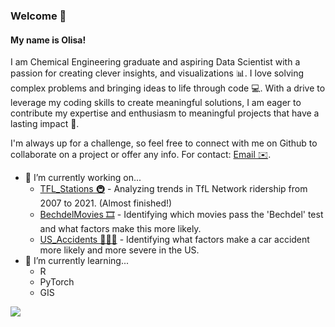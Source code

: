 ### Welcome 🚀

<!-- <h3 align="center">Goal: Analyse and predict future sales of an ecommerce business </h3> -->

<h4 align="left"> My name is Olisa! </h3>

I am Chemical Engineering graduate and aspiring Data Scientist with a passion for creating clever insights, and visualizations 📊. I love solving complex problems and bringing ideas to life through code 💻. With a drive to leverage my coding skills to create meaningful solutions, I am eager to contribute my expertise and enthusiasm to meaningful projects that have a lasting impact 🌱. 

I'm always up for a challenge, so feel free to connect with me on Github to collaborate on a project or offer any info.
For contact: [Email ✉️](mailto:OOsakwe1@icloud.com).



- 🔭 I’m currently working on...
  * [TFL_Stations 🚇](https://github.com/Osakwe1/TFL_Stations) - Analyzing trends in TfL Network ridership from 2007 to 2021. (Almost finished!) 
  * [BechdelMovies 🎞️](https://github.com/Osakwe1/BechdelMovies) - Identifying which movies pass the 'Bechdel' test and what factors make this more likely.
  * [US_Accidents 🚗🇺🇸](https://github.com/Osakwe1/US_Accidents) - Identifying what factors make a car accident more likely and more severe in the US.  
- 🌱 I’m currently learning... 
  * R
  * PyTorch
  * GIS


<!-- [![Top Langs](https://github-readme-stats.vercel.app/api/top-langs/?username=Osakwe)](https://github.com/Osakwe1/github-readme-stats) -->

<!-- [![Top Langs](https://github-readme-stats.vercel.app/api/top-langs/?username=Osakwe1&layout=compact)](https://github.com/Osakwe1/github-readme-stats) -->

<!-- [![GitHub Streak](https://github-readme-streak-stats.herokuapp.com/?user=Osakwe1)](https://git.io/streak-stats) -->

![](https://komarev.com/ghpvc/?username=Osakwe1&label=VIEWS&style=flat-square&color=5a32a8)

<!--
**Osakwe1/Osakwe1** is a ✨ _special_ ✨ repository because its `README.md` (this file) appears on your GitHub profile.

Here are some ideas to get you started:

- 🔭 I’m currently working on ...
- 🌱 I’m currently learning ...
- 👯 I’m looking to collaborate on ...
- 🤔 I’m looking for help with ...
- 💬 Ask me about ...
- 📫 How to reach me: ...
- 😄 Pronouns: ...
- ⚡ Fun fact: ...
-->



